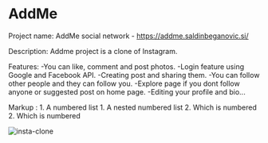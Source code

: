 # AddMe
Project name: AddMe social network - https://addme.saldinbeganovic.si/

Description: Addme project is a clone of Instagram. 

Features: -You can like, comment and post photos. 
          -Login feature using Google and Facebook API.
          -Creating post and sharing them.
          -You can follow other people and they can follow you.
          -Explore page if you dont follow anyone or suggested post on home page.
          -Editing your profile and bio...
     
 Markup : 1. A numbered list
              1. A nested numbered list
              2. Which is numbered
          2. Which is numbered




![insta-clone](https://user-images.githubusercontent.com/64772544/134375632-14ea17a6-47e7-4c38-9440-50339f8ae516.png)
